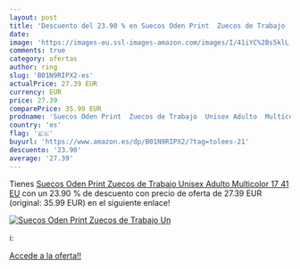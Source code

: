 ```yaml
---
layout: post
title: 'Descuento del 23.90 % en Suecos Oden Print  Zuecos de Trabajo  Un'
date: 
image: 'https://images-eu.ssl-images-amazon.com/images/I/41iYC%2Bs5klL._SL200_.jpg'
comments: true
category: ofertas
author: ring
slug: 'B01N9RIPX2-es'
actualPrice: 27.39 EUR
currency: EUR
price: 27.39
comparePrice: 35.99 EUR
prodname: 'Suecos Oden Print  Zuecos de Trabajo  Unisex Adulto  Multicolor 17  41 EU'
country: 'es'
flag: '🇪🇸'
buyurl: 'https://www.amazon.es/dp/B01N9RIPX2/?tag=tolees-21'
descuento: '23.90'
average: '27.39'
---
```


Tienes [Suecos Oden Print  Zuecos de Trabajo  Unisex Adulto  Multicolor 17  41 EU](https://www.amazon.es/dp/B01N9RIPX2/?tag=tolees-21) con un 23.90 % de descuento con precio de oferta de 27.39 EUR (original: 35.99 EUR) en el siguiente enlace!

[![Suecos Oden Print  Zuecos de Trabajo  Un](https://images-eu.ssl-images-amazon.com/images/I/41iYC%2Bs5klL._SL200_.jpg)](https://www.amazon.es/dp/B01N9RIPX2/?tag=tolees-21)

ℹ️:


[Accede a la oferta!!](https://www.amazon.es/dp/B01N9RIPX2/?tag=tolees-21)

